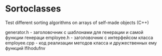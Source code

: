 # Sortoclasses
Test different sorting algorithms on arrays of self-made objects (C++)

generator.h - заголовочник с шаблонами для генерации и самой функции генераци
employee.h - заголовочник с интерфейсом класса
employee.cpp - код реализации методов класса и дружественных ему функций
lfihodufnv
